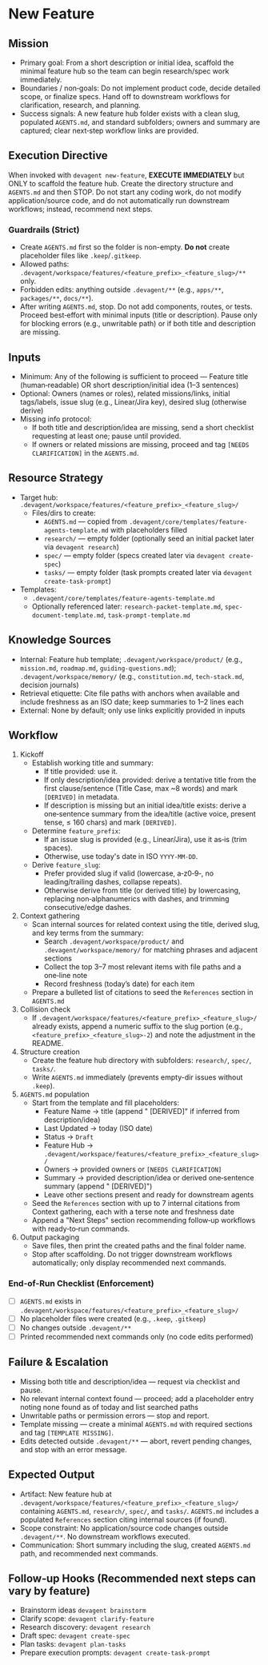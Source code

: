 # New Feature

## Mission
- Primary goal: From a short description or initial idea, scaffold the minimal feature hub so the team can begin research/spec work immediately.
- Boundaries / non‑goals: Do not implement product code, decide detailed scope, or finalize specs. Hand off to downstream workflows for clarification, research, and planning.
- Success signals: A new feature hub folder exists with a clean slug, populated `AGENTS.md`, and standard subfolders; owners and summary are captured; clear next‑step workflow links are provided.

## Execution Directive
When invoked with `devagent new-feature`, **EXECUTE IMMEDIATELY** but ONLY to scaffold the feature hub. Create the directory structure and `AGENTS.md` and then STOP. Do not start any coding work, do not modify application/source code, and do not automatically run downstream workflows; instead, recommend next steps.

### Guardrails (Strict)
- Create `AGENTS.md` first so the folder is non-empty. **Do not** create placeholder files like `.keep`/`.gitkeep`.
- Allowed paths: `.devagent/workspace/features/<feature_prefix>_<feature_slug>/**` only.
- Forbidden edits: anything outside `.devagent/**` (e.g., `apps/**`, `packages/**`, `docs/**`).
- After writing `AGENTS.md`, stop. Do not add components, routes, or tests.
Proceed best‑effort with minimal inputs (title or description). Pause only for blocking errors (e.g., unwritable path) or if both title and description are missing.

## Inputs
- Minimum: Any of the following is sufficient to proceed — Feature title (human‑readable) OR short description/initial idea (1–3 sentences)
- Optional: Owners (names or roles), related missions/links, initial tags/labels, issue slug (e.g., Linear/Jira key), desired slug (otherwise derive)
- Missing info protocol:
  - If both title and description/idea are missing, send a short checklist requesting at least one; pause until provided.
  - If owners or related missions are missing, proceed and tag `[NEEDS CLARIFICATION]` in the `AGENTS.md`.

## Resource Strategy
- Target hub: `.devagent/workspace/features/<feature_prefix>_<feature_slug>/`
  - Files/dirs to create:
    - `AGENTS.md` — copied from `.devagent/core/templates/feature-agents-template.md` with placeholders filled
    - `research/` — empty folder (optionally seed an initial packet later via `devagent research`)
    - `spec/` — empty folder (specs created later via `devagent create-spec`)
    - `tasks/` — empty folder (task prompts created later via `devagent create-task-prompt`)
- Templates:
  - `.devagent/core/templates/feature-agents-template.md`
  - Optionally referenced later: `research-packet-template.md`, `spec-document-template.md`, `task-prompt-template.md`

## Knowledge Sources
- Internal: Feature hub template; `.devagent/workspace/product/` (e.g., `mission.md`, `roadmap.md`, `guiding-questions.md`); `.devagent/workspace/memory/` (e.g., `constitution.md`, `tech-stack.md`, decision journals)
- Retrieval etiquette: Cite file paths with anchors when available and include freshness as an ISO date; keep summaries to 1–2 lines each
- External: None by default; only use links explicitly provided in inputs

## Workflow
1. Kickoff
   - Establish working title and summary:
     - If title provided: use it.
     - If only description/idea provided: derive a tentative title from the first clause/sentence (Title Case, max ~8 words) and mark `[DERIVED]` in metadata.
     - If description is missing but an initial idea/title exists: derive a one‑sentence summary from the idea/title (active voice, present tense, ≤ 160 chars) and mark `[DERIVED]`.
   - Determine `feature_prefix`:
     - If an issue slug is provided (e.g., Linear/Jira), use it as‑is (trim spaces).
     - Otherwise, use today's date in ISO `YYYY-MM-DD`.
   - Derive `feature_slug`:
     - Prefer provided slug if valid (lowercase, a‑z0‑9‑, no leading/trailing dashes, collapse repeats).
     - Otherwise derive from title (or derived title) by lowercasing, replacing non‑alphanumerics with dashes, and trimming consecutive/edge dashes.
2. Context gathering
   - Scan internal sources for related context using the title, derived slug, and key terms from the summary:
     - Search `.devagent/workspace/product/` and `.devagent/workspace/memory/` for matching phrases and adjacent sections
     - Collect the top 3–7 most relevant items with file paths and a one‑line note
     - Record freshness (today’s date) for each item
   - Prepare a bulleted list of citations to seed the `References` section in `AGENTS.md`
3. Collision check
   - If `.devagent/workspace/features/<feature_prefix>_<feature_slug>/` already exists, append a numeric suffix to the slug portion (e.g., `<feature_prefix>_<feature_slug>-2`) and note the adjustment in the README.
4. Structure creation
   - Create the feature hub directory with subfolders: `research/`, `spec/`, `tasks/`.
   - Write `AGENTS.md` immediately (prevents empty-dir issues without `.keep`).
5. `AGENTS.md` population
   - Start from the template and fill placeholders:
     - Feature Name → title (append " [DERIVED]" if inferred from description/idea)
     - Last Updated → today (ISO date)
     - Status → `Draft`
     - Feature Hub → `.devagent/workspace/features/<feature_prefix>_<feature_slug>/`
     - Owners → provided owners or `[NEEDS CLARIFICATION]`
     - Summary → provided description/idea or derived one‑sentence summary (append " [DERIVED]")
     - Leave other sections present and ready for downstream agents
   - Seed the `References` section with up to 7 internal citations from Context gathering, each with a terse note and freshness date
   - Append a "Next Steps" section recommending follow‑up workflows with ready‑to‑run commands.
6. Output packaging
   - Save files, then print the created paths and the final folder name.
   - Stop after scaffolding. Do not trigger downstream workflows automatically; only display recommended next commands.

### End-of-Run Checklist (Enforcement)
- [ ] `AGENTS.md` exists in `.devagent/workspace/features/<feature_prefix>_<feature_slug>/`
- [ ] No placeholder files were created (e.g., `.keep`, `.gitkeep`)
- [ ] No changes outside `.devagent/**`
- [ ] Printed recommended next commands only (no code edits performed)

## Failure & Escalation
- Missing both title and description/idea — request via checklist and pause.
- No relevant internal context found — proceed; add a placeholder entry noting none found as of today and list searched paths
- Unwritable paths or permission errors — stop and report.
- Template missing — create a minimal `AGENTS.md` with required sections and tag `[TEMPLATE MISSING]`.
 - Edits detected outside `.devagent/**` — abort, revert pending changes, and stop with an error message.

## Expected Output
- Artifact: New feature hub at `.devagent/workspace/features/<feature_prefix>_<feature_slug>/` containing `AGENTS.md`, `research/`, `spec/`, and `tasks/`. `AGENTS.md` includes a populated `References` section citing internal sources (if found).
- Scope constraint: No application/source code changes outside `.devagent/**`. No downstream workflows executed.
- Communication: Short summary including the slug, created `AGENTS.md` path, and recommended next commands.

## Follow‑up Hooks (Recommended next steps can vary by feature)
- Brainstorm ideas `devagent brainstorm`
- Clarify scope: `devagent clarify-feature`
- Research discovery: `devagent research`
- Draft spec: `devagent create-spec`
- Plan tasks: `devagent plan-tasks`
- Prepare execution prompts: `devagent create-task-prompt`
